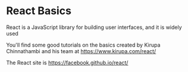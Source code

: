 # React Basics

React is a JavaScript library for building user interfaces, and it is widely used

You'll find some good tutorials on the basics created by Kirupa Chinnathambi and his team at https://www.kirupa.com/react/

The React site is https://facebook.github.io/react/ 
